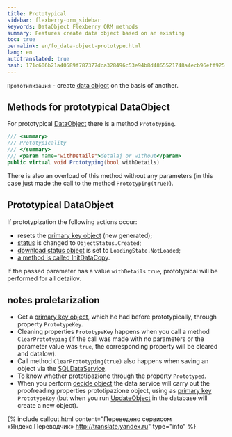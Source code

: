```yaml
--- 
title: Prototypical 
sidebar: flexberry-orm_sidebar 
keywords: DataObject Flexberry ORM methods 
summary: Features create data object based on an existing 
toc: true 
permalink: en/fo_data-object-prototype.html 
lang: en 
autotranslated: true 
hash: 171c606b21a40589f787377dca328496c53e94b8d4865521748a4ecb96eff925 
--- 
```


`Прототипизация` - create [data object](fo_data-object.html) on the basis of another. 

## Methods for prototypical DataObject 

For prototypical [DataObject](fo_data-object.html) there is a method `Prototyping`. 

```csharp
/// <summary> 
/// Prototypicality 
/// </summary> 
/// <param name="withDetails">detalaj or without</param> 
public virtual void Prototyping(bool withDetails)
``` 

There is also an overload of this method without any parameters (in this case just made the call to the method `Prototyping(true)`). 

## Prototypical DataObject 

If prototypization the following actions occur: 

* resets the [primary key object](fo_primary-keys-objects.html) (new generated); 
* [status](fo_object-status.html) is changed to `ObjectStatus.Created`; 
* [download status object](fo_object-status.html) is set to `LoadingState.NotLoaded`; 
* [a method is called InitDataCopy](fo_data-object-copy.html). 

If the passed parameter has a value `withDetails` `true`, prototypical will be performed for all detailov. 

## notes proletarization 

* Get a [primary key object](fo_primary-keys-objects.html), which he had before prototypically, through property `PrototypeKey`. 
* Cleaning properties `PrototypeKey` happens when you call a method `ClearPrototyping` (if the call was made with no parameters or the parameter value was `true`, the corresponding property will be cleared and datalow). 
* Call method `ClearPrototyping(true)` also happens when saving an object via the [SQLDataService](fo_sql-data-service.html). 
* To know whether prototipazione through the property `Prototyped`. 
* When you perform [decide object](fo_additional-loading.html) the data service will carry out the proofreading properties prototipazione object, using as [primary key](fo_primary-keys-objects.html) `PrototypeKey` (but when you run [UpdateObject](fo_data-service.html) in the database will create a new object).


{% include callout.html content="Переведено сервисом «Яндекс.Переводчик» <http://translate.yandex.ru>" type="info" %}